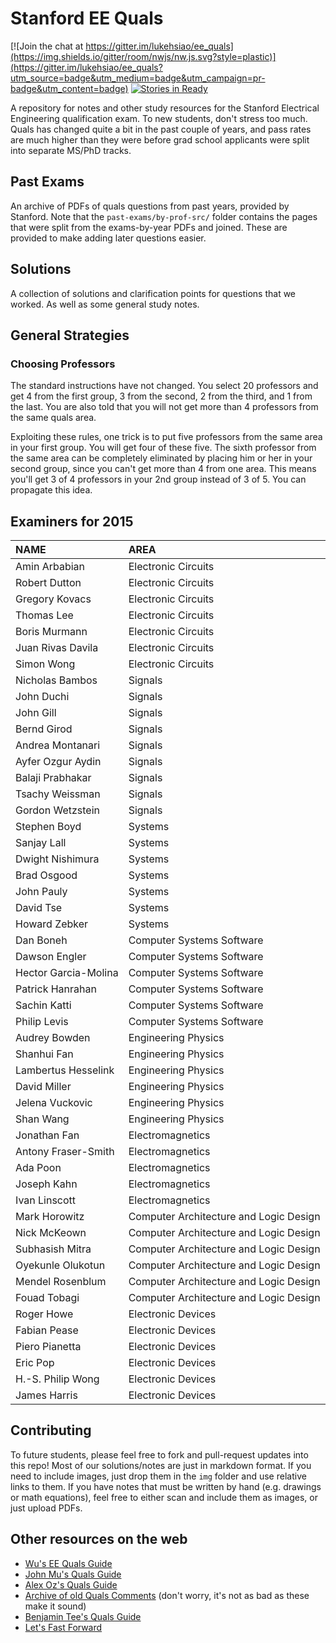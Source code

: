 # Stanford EE Quals

<!--- Saving the space below for any badges: -->
[![Join the chat at https://gitter.im/lukehsiao/ee_quals](https://img.shields.io/gitter/room/nwjs/nw.js.svg?style=plastic)](https://gitter.im/lukehsiao/ee_quals?utm_source=badge&utm_medium=badge&utm_campaign=pr-badge&utm_content=badge)
[![Stories in Ready](https://badge.waffle.io/lukehsiao/ee_quals.png?label=ready&title=Ready)](https://waffle.io/lukehsiao/ee_quals)
<!--- End space for badges. -->

A repository for notes and other study resources for the Stanford Electrical
Engineering qualification exam. To new students, don't stress too much. Quals has changed quite a bit in the past couple of years, and pass rates are much higher than they were before grad school applicants were split into separate MS/PhD tracks. 

## Past Exams

An archive of PDFs of quals questions from past years, provided by Stanford.
Note that the `past-exams/by-prof-src/` folder contains the pages that were split from
the exams-by-year PDFs and joined. These are provided to make adding later
questions easier.

## Solutions

A collection of solutions and clarification points for questions that we worked. As well as some general study notes.

## General Strategies

### Choosing Professors

The standard instructions have not changed. You select 20 professors and get 4 from the first group, 3 from the second, 2 from the third, and 1 from the last. You are also told that you will not get more than 4 professors from the same quals area.

Exploiting these rules, one trick is to put five professors from the same area in your first group. You will get four of these five. The sixth professor from the same area can be completely eliminated by placing him or her in your second group, since you can't get more than 4 from one area. This means you'll get 3 of 4 professors in your 2nd group instead of 3 of 5. You can propagate this idea.

## Examiners for 2015

| NAME                 | AREA                                   |
| :------------------- | :------------------------------------- |
| Amin Arbabian        | Electronic Circuits                    |
| Robert Dutton        | Electronic Circuits                    |
| Gregory Kovacs       | Electronic Circuits                    |
| Thomas Lee           | Electronic Circuits                    |
| Boris Murmann        | Electronic Circuits                    |
| Juan Rivas Davila    | Electronic Circuits                    |
| Simon Wong           | Electronic Circuits                    |
| Nicholas Bambos      | Signals                                |
| John Duchi           | Signals                                |
| John Gill            | Signals                                |
| Bernd Girod          | Signals                                |
| Andrea Montanari     | Signals                                |
| Ayfer Ozgur Aydin    | Signals                                |
| Balaji Prabhakar     | Signals                                |
| Tsachy Weissman      | Signals                                |
| Gordon Wetzstein     | Signals                                |
| Stephen Boyd         | Systems                                |
| Sanjay Lall          | Systems                                |
| Dwight Nishimura     | Systems                                |
| Brad Osgood          | Systems                                |
| John Pauly           | Systems                                |
| David Tse            | Systems                                |
| Howard Zebker        | Systems                                |
| Dan Boneh            | Computer Systems Software              |
| Dawson Engler        | Computer Systems Software              |
| Hector Garcia-Molina | Computer Systems Software              |
| Patrick Hanrahan     | Computer Systems Software              |
| Sachin Katti         | Computer Systems Software              |
| Philip Levis         | Computer Systems Software              |
| Audrey Bowden        | Engineering Physics                    |
| Shanhui Fan          | Engineering Physics                    |
| Lambertus Hesselink  | Engineering Physics                    |
| David Miller         | Engineering Physics                    |
| Jelena Vuckovic      | Engineering Physics                    |
| Shan Wang            | Engineering Physics                    |
| Jonathan Fan         | Electromagnetics                       |
| Antony Fraser-Smith  | Electromagnetics                       |
| Ada Poon             | Electromagnetics                       |
| Joseph Kahn          | Electromagnetics                       |
| Ivan Linscott        | Electromagnetics                       |
| Mark Horowitz        | Computer Architecture and Logic Design |
| Nick McKeown         | Computer Architecture and Logic Design |
| Subhasish Mitra      | Computer Architecture and Logic Design |
| Oyekunle Olukotun    | Computer Architecture and Logic Design |
| Mendel Rosenblum     | Computer Architecture and Logic Design |
| Fouad Tobagi         | Computer Architecture and Logic Design |
| Roger Howe           | Electronic Devices                     |
| Fabian Pease         | Electronic Devices                     |
| Piero Pianetta       | Electronic Devices                     |
| Eric Pop             | Electronic Devices                     |
| H.-S. Philip Wong    | Electronic Devices                     |
| James Harris         | Electronic Devices                     |

## Contributing

To future students, please feel free to fork and pull-request updates into this repo!
Most of our solutions/notes are just in markdown format.
If you need to include images, just drop them in the `img` folder and use relative links to them.
If you have notes that must be written by hand (e.g. drawings or math equations), feel free to either scan and include them as images, or just upload PDFs.

## Other resources on the web

-   [Wu's EE Quals Guide](https://www.ocf.berkeley.edu/~wwu/quals/advice.shtml)
-   [John Mu's Quals Guide](http://umnhoj.com/quals_guide.shtml)
-   [Alex Oz's Quals Guide](http://stanford.edu/~alexoz/quals.html)
-   [Archive of old Quals Comments](http://www.awadallah.com/QualComments.txt) (don't worry, it's not as bad as these make it sound)
-   [Benjamin Tee's Quals Guide](http://benjamintee.com/ee-quals/)
-   [Let's Fast Forward](http://letsfastforward.blogspot.com/2012/03/stanford-quals.html)
